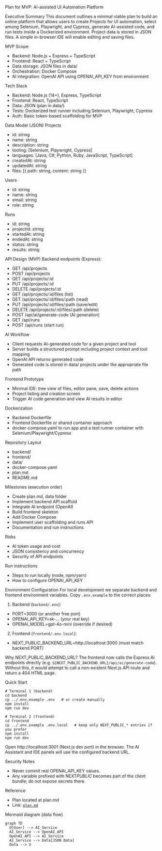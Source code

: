 Plan for MVP: AI-assisted UI Automation Platform

Executive Summary
This document outlines a minimal viable plan to build an online platform that allows users to create Projects for UI automation, select among Selenium, Playwright, and Cypress, generate AI-assisted code, and run tests inside a Dockerized environment. Project data is stored in JSON files. A simple in-browser IDE will enable editing and saving files.

MVP Scope

- Backend: Node.js + Express + TypeScript
- Frontend: React + TypeScript
- Data storage: JSON files in data/
- Orchestration: Docker Compose
- AI integration: OpenAI API using OPENAI_API_KEY from environment

Tech Stack

- Backend: Node.js (14+), Express, TypeScript
- Frontend: React, TypeScript
- Data: JSON (plan in data/)
- Tests: Dockerized test runner including Selenium, Playwright, Cypress
- Auth: Basic token-based scaffolding for MVP

Data Model (JSON)
Projects

- id: string
- name: string
- description: string
- tooling: [Selenium, Playwright, Cypress]
- languages: [Java, C#, Python, Ruby, JavaScript, TypeScript]
- createdAt: string
- updatedAt: string
- files: [{ path: string, content: string }]

Users

- id: string
- name: string
- email: string
- role: string

Runs

- id: string
- projectId: string
- startedAt: string
- endedAt: string
- status: string
- results: string

API Design (MVP)
Backend endpoints (Express):

- GET /api/projects
- POST /api/projects
- GET /api/projects/:id
- PUT /api/projects/:id
- DELETE /api/projects/:id
- GET /api/projects/:id/files (list)
- GET /api/projects/:id/files/:path (read)
- PUT /api/projects/:id/files/:path (save/edit)
- DELETE /api/projects/:id/files/:path (delete)
- POST /api/ai/generate-code (AI generation)
- GET /api/runs
- POST /api/runs (start run)

AI Workflow

- Client requests AI-generated code for a given project and tool
- Server builds a structured prompt including project context and tool mapping
- OpenAI API returns generated code
- Generated code is stored in data/ projects under the appropriate file path

Frontend Prototype

- Minimal IDE: tree view of files, editor pane, save, delete actions
- Project listing and creation screen
- Trigger AI code generation and view AI results in editor

Dockerization

- Backend Dockerfile
- Frontend Dockerfile or shared container approach
- docker-compose.yaml to run app and a test runner container with Selenium/Playwright/Cypress

Repository Layout

- backend/
- frontend/
- data/
- docker-compose.yaml
- plan.md
- README.md

Milestones (execution order)

- Create plan.md, data folder
- Implement backend API scaffold
- Integrate AI endpoint (OpenAI)
- Build frontend skeleton
- Add Docker Compose
- Implement user scaffolding and runs API
- Documentation and run instructions

Risks

- AI token usage and cost
- JSON consistency and concurrency
- Security of API endpoints

Run instructions

- Steps to run locally (node, npm/yarn)
- How to configure OPENAI_API_KEY

Environment Configuration
For local development we separate backend and frontend environment variables. Copy `.env.example` to the correct places:

1. Backend (`backend/.env`):

- PORT=3000 (or another free port)
- OPENAI_API_KEY=sk-... (your real key)
- OPENAI_MODEL=gpt-4o-mini (override if desired)

2. Frontend (`frontend/.env.local`):

- NEXT_PUBLIC_BACKEND_URL=http://localhost:3000 (must match backend PORT)

Why NEXT_PUBLIC_BACKEND_URL?
The frontend now calls the Express AI endpoints directly (e.g. `${NEXT_PUBLIC_BACKEND_URL}/api/ai/generate-code`). Without this, it would attempt to call a non-existent Next.js API route and return a 404 HTML page.

Quick Start

```
# Terminal 1 (backend)
cd backend
cp ../.env.example .env   # or create manually
npm install
npm run dev

# Terminal 2 (frontend)
cd frontend
cp ../.env.example .env.local   # keep only NEXT_PUBLIC_* entries if you prefer
npm install
npm run dev
```

Open http://localhost:3001 (Next.js dev port) in the browser. The AI Assistant and IDE panels will use the configured backend URL.

Security Notes

- Never commit real OPENAI_API_KEY values.
- Any variable prefixed with NEXT*PUBLIC* becomes part of the client bundle; do not expose secrets there.

Reference

- Plan located at plan.md
- Link: [`plan.md`](plan.md:1)

Mermaid diagram (data flow)

```mermaid
graph TD
  U[User] --> AI_Service
  AI_Service --> OpenAI_API
  OpenAI_API --> AI_Service
  AI_Service --> Data[JSON Data]
  Data --> U
```
